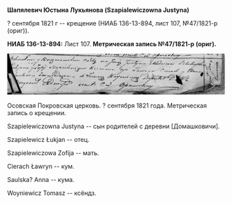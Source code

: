 **Шапялевич Юстына Лукьянова (Szapialewiczowna Justyna)**

? сентября 1821 г -- крещение (НИАБ 136-13-894, лист 107, №47/1821-р
(ориг)).

**НИАБ 136-13-894:** Лист 107. **Метрическая запись №47/1821-р (ориг).**

![](./media/2ff88644e1f0902a41c77fa111e071afdbecb15c.png)

Осовская Покровская церковь. ? сентября 1821 года. Метрическая запись о
крещении.

Szapielewiczowna Justyna -- сын родителей с деревни \[Домашковичи\].

Szapielewicz Łukjan -- отец.

Szapielewiczowa Zofija -- мать.

Cierach Ławryn -- кум.

Saulska? Anna -- кума.

Woyniewicz Tomasz -- ксёндз.
